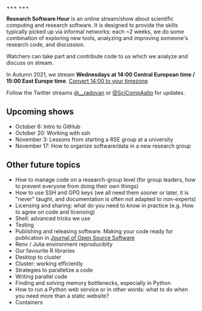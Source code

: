 +++
+++

**Research Software Hour** is an online stream/show about scientific computing and
research software.  It is designed to provide the skills typically picked up
via informal networks: each ~2 weeks, we do some combination of exploring new
tools, analyzing and improving someone's research code, and discussion.

Watchers can take part and contribute code to us which we analyze and discuss
on stream.

In Autumn 2021, we stream **Wednesdays at 14:00
Central European time / 15:00 East Europe time**. [Convert 14:00 to your timezone](https://arewemeetingyet.com/Stockholm/2021-09-08/14:00/w/Research%20Software%20Hour#eyJ1cmwiOiJodHRwczovL3R3aXRjaC50di9SU0hvdXIifQ==)

Follow the Twitter streams
[@\_\_radovan](https://twitter.com/__radovan) or
[@SciCompAalto](https://twitter.com/SciCompAalto) for updates.


## Upcoming shows

* October 6: Intro to GitHub
* October 20: Working with ssh
* November 3: Lessons from starting a RSE group at a university
* November 17: How to organize software/data in a new research group


## Other future topics

* How to manage code on a research-group level (for group leaders, how to prevent everyone from doing their own things)
* How to use SSH and GPG keys (we all need them sooner or later, it is "never" taught, and documentation is often not adapted to non-experts)
* Licensing and sharing: what do you need to know in practice (e.g. How to agree on code and licensing)
* Shell: advanced tricks we use
* Testing
* Publishing and releasing software.  Making your code ready for
  publication in [Journal of Open Source Software](https://joss.theoj.org/)
* Renv / Julia environment reproducibity
* Our favourite R libraries
* Desktop to cluster
* Cluster: working efficiently
* Strategies to parallelize a code
* Writing parallel code
* Finding and solving memory bottlenecks, especially in Python
* How to run a Python web service or in other words: what to do when you need more than a static website?
* Containers
